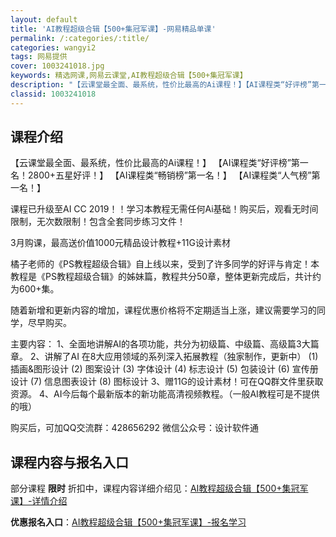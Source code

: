 ```yaml
---
layout: default
title: 'AI教程超级合辑【500+集冠军课】-网易精品单课'
permalink: /:categories/:title/
categories: wangyi2
tags: 网易提供
cover: 1003241018.jpg
keywords: 精选网课,网易云课堂,AI教程超级合辑【500+集冠军课】
description: "【云课堂最全面、最系统，性价比最高的Ai课程！】【AI课程类“好评榜”第一名！2800+五星好评！】【AI课程类“畅销榜”第一名！】【AI课程类“人气榜”第一名！】课程已升级至AICC201"
classid: 1003241018
---
```


## 课程介绍

【云课堂最全面、最系统，性价比最高的Ai课程！】
【AI课程类“好评榜”第一名！2800+五星好评！】
【AI课程类“畅销榜”第一名！】
【AI课程类“人气榜”第一名！】

课程已升级至AI CC 2019！！学习本教程无需任何Ai基础！购买后，观看无时间限制，无次数限制！包含全套同步练习文件！

3月购课，最高送价值1000元精品设计教程+11G设计素材

橘子老师的《PS教程超级合辑》自上线以来，受到了许多同学的好评与肯定！本教程是《PS教程超级合辑》的姊妹篇，教程共分50章，整体更新完成后，共计约为600+集。

随着新增和更新内容的增加，课程优惠价格将不定期适当上涨，建议需要学习的同学，尽早购买。
 
主要内容：
1、全面地讲解AI的各项功能，共分为初级篇、中级篇、高级篇3大篇章。
2、讲解了AI 在8大应用领域的系列深入拓展教程（独家制作，更新中）
(1) 插画&图形设计 
(2) 图案设计 
(3) 字体设计
(4) 标志设计
(5) 包装设计
(6) 宣传册设计
(7) 信息图表设计
(8) 图标设计
3、赠11G的设计素材！可在QQ群文件里获取资源。
4、AI今后每个最新版本的新功能高清视频教程。（一般AI教程可是不提供的哦）

购买后，可加QQ交流群：428656292
微信公众号：设计软件通

## 课程内容与报名入口

部分课程 **限时** 折扣中，课程内容详细介绍见：[AI教程超级合辑【500+集冠军课】-详情介绍](https://study.163.com/course/introduction/1003241018.htm?share=1&shareId=1025206652&utm_campaign=share&utm_medium=iphoneShare&utm_source=&utm_u=1025206652)

**优惠报名入口**：[AI教程超级合辑【500+集冠军课】-报名学习](https://study.163.com/course/introduction/1003241018.htm?share=1&shareId=1025206652&utm_campaign=share&utm_medium=iphoneShare&utm_source=&utm_u=1025206652)

